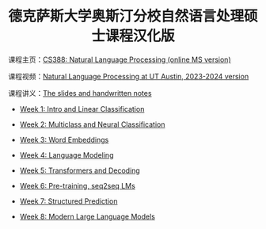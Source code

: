 <div align="center">
  <h1>德克萨斯大学奥斯汀分校自然语言处理硕士课程汉化版</h1>
</div>

课程主页：[CS388: Natural Language Processing (online MS version)](https://www.cs.utexas.edu/~gdurrett/courses/online-course/materials.html)

课程视频：[Natural Language Processing at UT Austin, 2023-2024 version](https://www.youtube.com/playlist?list=PLofp2YXfp7TZZ5c7HEChs0_wfEfewLDs7)

课程讲义：[The slides and handwritten notes](resources/slides-notes)


* [Week 1: Intro and Linear Classification](./src/week1/README.md)

* [Week 2: Multiclass and Neural Classification](./src/week2/README.md)

* [Week 3: Word Embeddings](./src/week3/README.md)

* [Week 4: Language Modeling](./src/week4/README.md)

* [Week 5: Transformers and Decoding](./src/week5/README.md)

* [Week 6: Pre-training, seq2seq LMs](./src/week6/README.md)

* [Week 7: Structured Prediction](./src/week7/README.md)

* [Week 8: Modern Large Language Models](./src/week8/README.md)